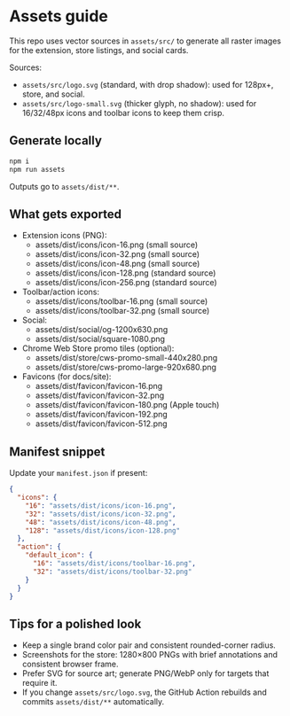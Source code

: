 # Assets guide

This repo uses vector sources in `assets/src/` to generate all raster images for the extension, store listings, and social cards.

Sources:
- `assets/src/logo.svg` (standard, with drop shadow): used for 128px+, store, and social.
- `assets/src/logo-small.svg` (thicker glyph, no shadow): used for 16/32/48px icons and toolbar icons to keep them crisp.

## Generate locally
```bash
npm i
npm run assets
```

Outputs go to `assets/dist/**`.

## What gets exported

- Extension icons (PNG):
  - assets/dist/icons/icon-16.png (small source)
  - assets/dist/icons/icon-32.png (small source)
  - assets/dist/icons/icon-48.png (small source)
  - assets/dist/icons/icon-128.png (standard source)
  - assets/dist/icons/icon-256.png (standard source)
- Toolbar/action icons:
  - assets/dist/icons/toolbar-16.png (small source)
  - assets/dist/icons/toolbar-32.png (small source)
- Social:
  - assets/dist/social/og-1200x630.png
  - assets/dist/social/square-1080.png
- Chrome Web Store promo tiles (optional):
  - assets/dist/store/cws-promo-small-440x280.png
  - assets/dist/store/cws-promo-large-920x680.png
- Favicons (for docs/site):
  - assets/dist/favicon/favicon-16.png
  - assets/dist/favicon/favicon-32.png
  - assets/dist/favicon/favicon-180.png (Apple touch)
  - assets/dist/favicon/favicon-192.png
  - assets/dist/favicon/favicon-512.png

## Manifest snippet

Update your `manifest.json` if present:

```json
{
  "icons": {
    "16": "assets/dist/icons/icon-16.png",
    "32": "assets/dist/icons/icon-32.png",
    "48": "assets/dist/icons/icon-48.png",
    "128": "assets/dist/icons/icon-128.png"
  },
  "action": {
    "default_icon": {
      "16": "assets/dist/icons/toolbar-16.png",
      "32": "assets/dist/icons/toolbar-32.png"
    }
  }
}
```

## Tips for a polished look

- Keep a single brand color pair and consistent rounded-corner radius.
- Screenshots for the store: 1280×800 PNGs with brief annotations and consistent browser frame.
- Prefer SVG for source art; generate PNG/WebP only for targets that require it.
- If you change `assets/src/logo.svg`, the GitHub Action rebuilds and commits `assets/dist/**` automatically.